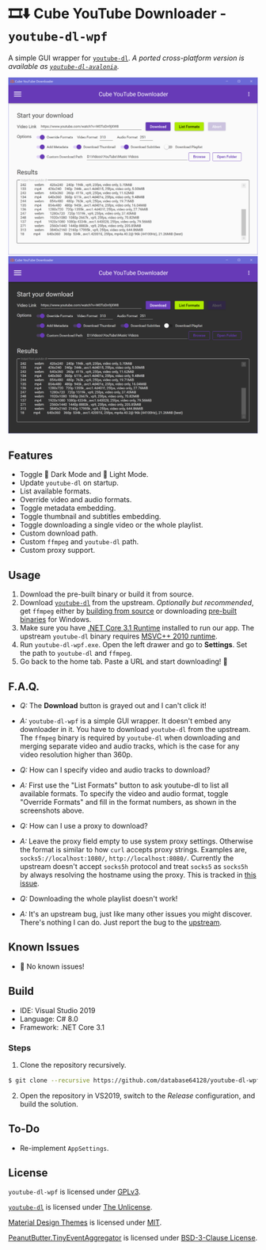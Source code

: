# 🎞⬇ Cube YouTube Downloader - `youtube-dl-wpf`

A simple GUI wrapper for [`youtube-dl`](https://github.com/ytdl-org/youtube-dl). _A ported cross-platform version is available as [`youtube-dl-avalonia`](https://github.com/database64128/youtube-dl-avalonia)._

![Light Mode](LightMode.png "Light Mode")
![Dark Mode](DarkMode.png "Dark Mode")

## Features

- Toggle 🌃 Dark Mode and 🔆 Light Mode.
- Update `youtube-dl` on startup.
- List available formats.
- Override video and audio formats.
- Toggle metadata embedding.
- Toggle thumbnail and subtitles embedding.
- Toggle downloading a single video or the whole playlist.
- Custom download path.
- Custom `ffmpeg` and `youtube-dl` path.
- Custom proxy support.

## Usage

1. Download the pre-built binary or build it from source.
2. Download [`youtube-dl`](https://github.com/ytdl-org/youtube-dl) from the upstream. _Optionally but recommended_, get `ffmpeg` either by [building from source](https://www.ffmpeg.org/) or downloading [pre-built binaries](https://ffmpeg.zeranoe.com/builds/) for Windows.
3. Make sure you have [.NET Core 3.1 Runtime](https://dotnet.microsoft.com/download/dotnet-core/current/runtime) installed to run our app. The upstream `youtube-dl` binary requires [MSVC++ 2010 runtime](https://www.microsoft.com/en-us/download/details.aspx?id=13523).
4. Run `youtube-dl-wpf.exe`. Open the left drawer and go to __Settings__. Set the path to `youtube-dl` and `ffmpeg`.
5. Go back to the home tab. Paste a URL and start downloading! 🚀

## F.A.Q.

- _Q:_ The __Download__ button is grayed out and I can't click it!
- _A:_ `youtube-dl-wpf` is a simple GUI wrapper. It doesn't embed any downloader in it. You have to download `youtube-dl` from the upstream. The `ffmpeg` binary is required by `youtube-dl` when downloading and merging separate video and audio tracks, which is the case for any video resolution higher than 360p.

- _Q:_ How can I specify video and audio tracks to download?
- _A:_ First use the "List Formats" button to ask youtube-dl to list all available formats. To specify the video and audio format, toggle "Override Formats" and fill in the format numbers, as shown in the screenshots above.

- _Q:_ How can I use a proxy to download?
- _A:_ Leave the proxy field empty to use system proxy settings. Otherwise the format is similar to how `curl` accepts proxy strings. Examples are, `socks5://localhost:1080/`, `http://localhost:8080/`. Currently the upstream doesn't accept `socks5h` protocol and treat `socks5` as `socks5h` by always resolving the hostname using the proxy. This is tracked in [this issue](https://github.com/ytdl-org/youtube-dl/issues/22618).

- _Q:_ Downloading the whole playlist doesn't work!
- _A:_ It's an upstream bug, just like many other issues you might discover. There's nothing I can do. Just report the bug to the [upstream](https://github.com/ytdl-org/youtube-dl).

## Known Issues

- 🎉 No known issues!

## Build

- IDE: Visual Studio 2019
- Language: C# 8.0
- Framework: .NET Core 3.1

### Steps

1. Clone the repository recursively.
```bash
$ git clone --recursive https://github.com/database64128/youtube-dl-wpf.git
```
2. Open the repository in VS2019, switch to the _Release_ configuration, and build the solution.

## To-Do

- Re-implement `AppSettings`.

## License

`youtube-dl-wpf` is licensed under [GPLv3](LICENSE).

[`youtube-dl`](https://github.com/ytdl-org/youtube-dl) is licensed under [The Unlicense](https://github.com/ytdl-org/youtube-dl/blob/master/LICENSE).

[Material Design Themes](https://github.com/MaterialDesignInXAML/MaterialDesignInXamlToolkit) is licensed under [MIT](https://github.com/MaterialDesignInXAML/MaterialDesignInXamlToolkit/blob/master/LICENSE).

[PeanutButter.TinyEventAggregator](https://github.com/fluffynuts/PeanutButter) is licensed under [BSD-3-Clause License](https://github.com/fluffynuts/PeanutButter/blob/master/LICENSE).
